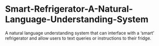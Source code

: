 # Smart-Refrigerator-A-Natural-Language-Understanding-System
A natural language understanding system that can interface with a ‘smart’ refrigerator and allow users to text queries or instructions to their fridge.
